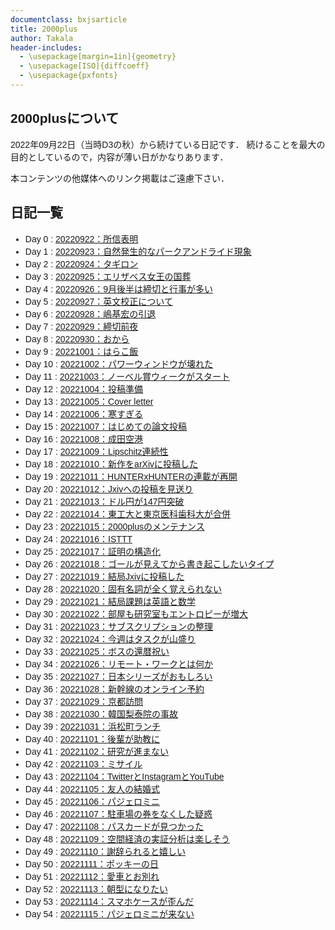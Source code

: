 ```yaml
---
documentclass: bxjsarticle
title: 2000plus
author: Takala
header-includes:
  - \usepackage[margin=1in]{geometry}
  - \usepackage[ISO]{diffcoeff}
  - \usepackage{pxfonts}
---
```

<style>
  @import url('https://fonts.googleapis.com/css2?family=Noto+Sans+JP:wght@100;300;400;500;700;900&display=swap');
  body {
  font-family: "Noto Sans JP", "Hiragino Kaku Gothic ProN", Meiryo, sans-serif;
}
</style>

## 2000plusについて

2022年09月22日（当時D3の秋）から続けている日記です．
続けることを最大の目的としているので，内容が薄い日がかなりあります．

本コンテンツの他媒体へのリンク掲載はご遠慮下さい．


## 日記一覧


* Day 0 : [20220922：所信表明](.\20220922.html) 
* Day 1 : [20220923：自然発生的なパークアンドライド現象](.\20220923.html) 
* Day 2 : [20220924：タギロン](.\20220924.html) 
* Day 3 : [20220925：エリザベス女王の国葬](.\20220925.html) 
* Day 4 : [20220926：9月後半は締切と行事が多い](.\20220926.html) 
* Day 5 : [20220927：英文校正について](.\20220927.html) 
* Day 6 : [20220928：嶋基宏の引退](.\20220928.html) 
* Day 7 : [20220929：締切前夜](.\20220929.html) 
* Day 8 : [20220930：おから](.\20220930.html) 
* Day 9 : [20221001：はらこ飯](.\20221001.html) 
* Day 10 : [20221002：パワーウィンドウが壊れた](.\20221002.html) 
* Day 11 : [20221003：ノーベル賞ウィークがスタート](.\20221003.html) 
* Day 12 : [20221004：投稿準備](.\20221004.html) 
* Day 13 : [20221005：Cover letter](.\20221005.html) 
* Day 14 : [20221006：寒すぎる](.\20221006.html) 
* Day 15 : [20221007：はじめての論文投稿](.\20221007.html) 
* Day 16 : [20221008：成田空港](.\20221008.html) 
* Day 17 : [20221009：Lipschitz連続性](.\20221009.html) 
* Day 18 : [20221010：新作をarXivに投稿した](.\20221010.html) 
* Day 19 : [20221011：HUNTERxHUNTERの連載が再開](.\20221011.html) 
* Day 20 : [20221012：Jxivへの投稿を見送り](.\20221012.html) 
* Day 21 : [20221013：ドル円が147円突破](.\20221013.html) 
* Day 22 : [20221014：東工大と東京医科歯科大が合併](.\20221014.html) 
* Day 23 : [20221015：2000plusのメンテナンス](.\20221015.html) 
* Day 24 : [20221016：ISTTT](.\20221016.html) 
* Day 25 : [20221017：証明の構造化](.\20221017.html) 
* Day 26 : [20221018：ゴールが見えてから書き起こしたいタイプ](.\20221018.html) 
* Day 27 : [20221019：結局Jxivに投稿した](.\20221019.html) 
* Day 28 : [20221020：固有名詞が全く覚えられない](.\20221020.html) 
* Day 29 : [20221021：結局課題は英語と数学](.\20221021.html) 
* Day 30 : [20221022：部屋も研究室もエントロピーが増大](.\20221022.html) 
* Day 31 : [20221023：サブスクリプションの整理](.\20221023.html) 
* Day 32 : [20221024：今週はタスクが山盛り](.\20221024.html) 
* Day 33 : [20221025：ボスの還暦祝い](.\20221025.html) 
* Day 34 : [20221026：リモート・ワークとは何か](.\20221026.html) 
* Day 35 : [20221027：日本シリーズがおもしろい](.\20221027.html) 
* Day 36 : [20221028：新幹線のオンライン予約](.\20221028.html) 
* Day 37 : [20221029：京都訪問](.\20221029.html) 
* Day 38 : [20221030：韓国梨泰院の事故](.\20221030.html) 
* Day 39 : [20221031：浜松町ランチ](.\20221031.html) 
* Day 40 : [20221101：後輩が助教に](.\20221101.html) 
* Day 41 : [20221102：研究が進まない](.\20221102.html) 
* Day 42 : [20221103：ミサイル](.\20221103.html) 
* Day 43 : [20221104：TwitterとInstagramとYouTube](.\20221104.html) 
* Day 44 : [20221105：友人の結婚式](.\20221105.html) 
* Day 45 : [20221106：パジェロミニ](.\20221106.html) 
* Day 46 : [20221107：駐車場の券をなくした疑惑](.\20221107.html) 
* Day 47 : [20221108：パスカードが見つかった](.\20221108.html) 
* Day 48 : [20221109：空間経済の実証分析は楽しそう](.\20221109.html) 
* Day 49 : [20221110：謝辞られると嬉しい](.\20221110.html) 
* Day 50 : [20221111：ポッキーの日](.\20221111.html) 
* Day 51 : [20221112：愛車とお別れ](.\20221112.html) 
* Day 52 : [20221113：朝型になりたい](.\20221113.html) 
* Day 53 : [20221114：スマホケースが歪んだ](.\20221114.html) 
* Day 54 : [20221115：パジェロミニが来ない](.\20221115.html) 
